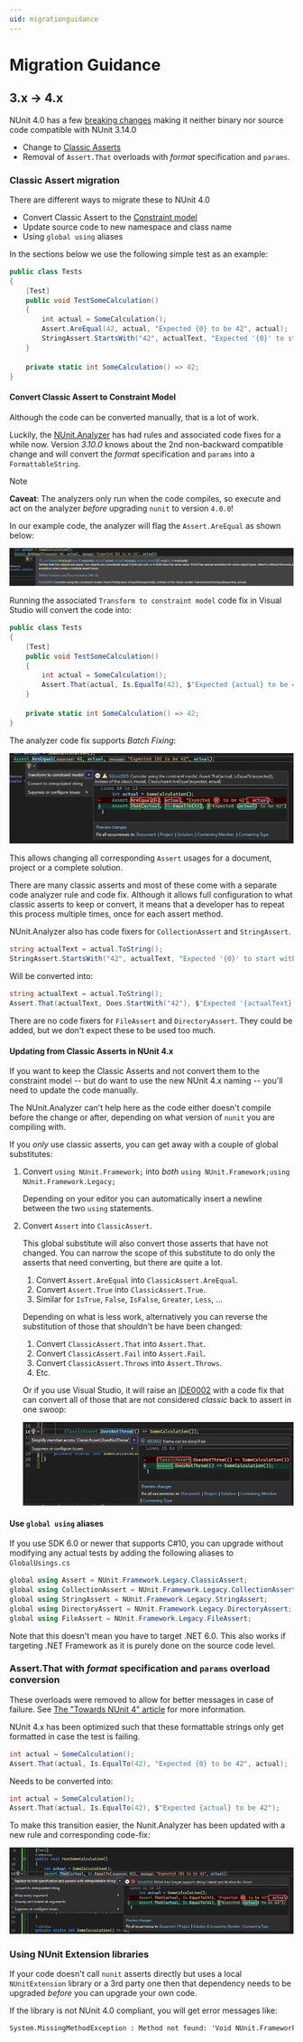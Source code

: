 ```yaml
---
uid: migrationguidance
---
```


# Migration Guidance

## 3.x -> 4.x

NUnit 4.0 has a few [breaking changes](../release-notes/breaking-changes.md#nunit-40) making it neither binary nor
source code compatible with NUnit 3.14.0

* Change to [Classic Asserts](../writing-tests/assertions/assertion-models/classic.md)
* Removal of `Assert.That` overloads with _format_ specification and `params`.

### Classic Assert migration

There are different ways to migrate these to NUnit 4.0

* Convert Classic Assert to the [Constraint model](../writing-tests/assertions/assertion-models/constraint.md)
* Update source code to new namespace and class name
* Using `global using` aliases

In the sections below we use the following simple test as an example:

```csharp
public class Tests
{
    [Test]
    public void TestSomeCalculation()
    {
        int actual = SomeCalculation();
        Assert.AreEqual(42, actual, "Expected {0} to be 42", actual);
        StringAssert.StartsWith("42", actualText, "Expected '{0}' to start with '42'", actualText);
    }

    private static int SomeCalculation() => 42;
}
```

#### Convert Classic Assert to Constraint Model

Although the code can be converted manually, that is a lot of work.

Luckily, the [NUnit.Analyzer](https://www.nuget.org/packages/NUnit.Analyzers) has had rules and associated code fixes
for a while now. Version _3.10.0_ knows about the 2nd non-backward compatible change and will convert the _format_
specification and `params` into a `FormattableString`.

> [!NOTE]
> **Caveat**: The analyzers only run when the code compiles, so execute and act on the analyzer _before_
> upgrading `nunit` to version `4.0.0`!

In our example code, the analyzer will flag the `Assert.AreEqual` as shown below:

![NUnit.Analyzer Classic Assert Warning](../../../images/NUnit.Analyzer-ClassicAssert-Warning.png)

Running the associated `Transform to constraint model` code fix in Visual Studio will convert the code into:

```csharp
public class Tests
{
    [Test]
    public void TestSomeCalculation()
    {
        int actual = SomeCalculation();
        Assert.That(actual, Is.EqualTo(42), $"Expected {actual} to be 42");
    }

    private static int SomeCalculation() => 42;
}
```

The analyzer code fix supports _Batch Fixing_:

![NUnit.Analyzer Classic Assert CodeFix](../../../images/NUnit.Analyzer-ClassicAssert-CodeFix.png)

This allows changing all corresponding `Assert` usages for a document, project or a complete solution.

There are many classic asserts and most of these come with a separate code analyzer rule and code fix. Although it
allows full configuration to what classic asserts to keep or convert, it means that a developer has to repeat this
process multiple times, once for each assert method.

NUnit.Analyzer also has code fixers for `CollectionAssert` and `StringAssert`.

```csharp
string actualText = actual.ToString();
StringAssert.StartsWith("42", actualText, "Expected '{0}' to start with '42'", actualText);
```

Will be converted into:

```csharp
string actualText = actual.ToString();
Assert.That(actualText, Does.StartWith("42"), $"Expected '{actualText}' to start with '42'");
```

There are no code fixers for `FileAssert` and `DirectoryAssert`. They could be added, but we don't expect these to be
used too much.

#### Updating from Classic Asserts in NUnit 4.x

If you want to keep the Classic Asserts and not convert them to the constraint model -- but do want to use the new NUnit
4.x naming -- you'll need to update the code manually.

The NUnit.Analyzer can't help here as the code either doesn't compile before the change or after, depending on what
version of `nunit` you are compiling with.

If you _only_ use classic asserts, you can get away with a couple of global substitutes:

1. Convert `using NUnit.Framework;` into _both_ `using NUnit.Framework;using NUnit.Framework.Legacy;`

   Depending on your editor you can automatically insert a newline between the two `using` statements.
1. Convert `Assert` into `ClassicAssert`.

   This global substitute will also convert those asserts that have not changed. You can narrow the scope of this
substitute to do only the asserts that need converting, but there are quite a lot.

   1. Convert `Assert.AreEqual` into `ClassicAssert.AreEqual`.
   1. Convert `Assert.True` into `ClassicAssert.True`.
   1. Similar for `IsTrue`, `False`, `IsFalse`, `Greater`, `Less`, ...

   Depending on what is less work, alternatively you can reverse the substitution of those that shouldn't be have been
   changed:
   1. Convert `ClassicAssert.That` into `Assert.That`.
   1. Convert `ClassicAssert.Fail` into `Assert.Fail`.
   1. Convert `ClassicAssert.Throws` into `Assert.Throws`.
   1. Etc.

   Or if you use Visual Studio, it will raise an
   [IDE0002](https://learn.microsoft.com/en-us/dotnet/fundamentals/code-analysis/style-rules/ide0002) with a code fix
   that can convert all of those that are not considered _classic_ back to assert in one swoop:

   ![ClassicAssert to Assert](../../../images/IDE0002-ClassicAssert-into-Assert.png)

#### Use `global using` aliases

If you use SDK 6.0 or newer that supports C#10, you can upgrade without modifying any actual tests by adding the
following aliases to `GlobalUsings.cs`

```csharp
global using Assert = NUnit.Framework.Legacy.ClassicAssert;
global using CollectionAssert = NUnit.Framework.Legacy.CollectionAssert;
global using StringAssert = NUnit.Framework.Legacy.StringAssert;
global using DirectoryAssert = NUnit.Framework.Legacy.DirectoryAssert;
global using FileAssert = NUnit.Framework.Legacy.FileAssert;
```

Note that this doesn't mean you have to target .NET 6.0. This also works if targeting .NET Framework as it is purely
done on the source code level.

### Assert.That with _format_ specification and `params` overload conversion

These overloads were removed to allow for better messages in case of failure. See [The "Towards NUnit 4"
article](../Towards-NUnit4.md#improved-assert-result-messages) for more information.

NUnit 4.x has been optimized such that these formattable strings only get formatted in case the test is failing.

```csharp
int actual = SomeCalculation();
Assert.That(actual, Is.EqualTo(42), "Expected {0} to be 42", actual);
```

Needs to be converted into:

```csharp
int actual = SomeCalculation();
Assert.That(actual, Is.EqualTo(42), $"Expected {actual} to be 42");
```

To make this transition easier, the Nunit.Analyzer has been updated with a new rule and corresponding code-fix:

![Replace Format Specification with Formattable String](../../../images/NUnit.Analyzer-ReplaceFormatSpecification.png)

### Using NUnit Extension libraries

If your code doesn't call `nunit` asserts directly but uses a local `NUnitExtension` library or a 3rd party one then
that dependency needs to be upgraded _before_ you can upgrade your own code.

If the library is not NUnit 4.0 compliant, you will get error messages like:

```txt
System.MissingMethodException : Method not found: 'Void NUnit.Framework.Assert.That(!!0, NUnit.Framework.Constraints.IResolveConstraint, System.String, System.Object[])'.
```
